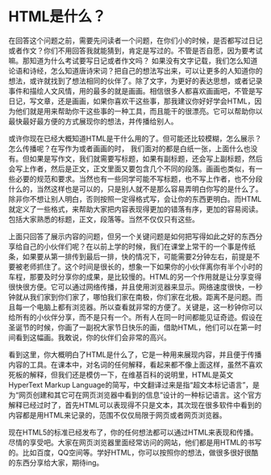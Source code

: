 HTML是什么？
======================================
在回答这个问题之前，需要先问读者一个问题，在你们小的时候，是否都写过日记或者作文？你们不用回答我就能猜到，肯定是写过的。不管是否自愿，因为要考试嘛。那知道为什么考试要写日记或者作文吗？ 如果没有文字记载，我们怎么知道论语和诗经，怎么知道唐诗宋词？把自己的想法写出来，可以让更多的人知道你的想法，或许就找到了想法相同的伙伴了。除了文字，为更好的表达思想，或者记录事件和描绘人文风情，用的最多的就是画画。相信很多人都喜欢画画吧，不管是写日记，写文章，还是画画，如果你喜欢干这些事，那我建议你好好学会HTML，因为他们就是用来帮助你干这些事的一种工具，而且能干的很漂亮。它可以帮助你以最快最好最方便的方式展现你的想法，并传播给别人。

或许你现在已经大概知道HTML是干什么用的了。但可能还比较模糊，怎么展示？怎么传播呢？在写作为或者画画的时， 我们面对的都是白纸一张，上面什么也没有。但如果是写作文，我们就需要写标题，如果有副标题，还会写上副标题，然后会写上作者，然后是正文，正文里面又要包含几个不同的段落。画画也类似，有一些必要的规范和要求。当然也有一些同学可能不写标题，也不写上作者，也不分段什么的，当然这样也是可以的，只是别人就不是那么容易弄明白你写的是什么了。除非你不想让别人明白，否则按照一定得格式写，会让你的东西更明白。而HTML就定义了一些格式，来帮助大家把内容表现得更加的错落有序，更加的容易阅读。包括大家熟悉的标题，正文，段落等。当然不仅仅只有这些。

上面只回答了展示内容的问题，但另一个关键问题是如何把写得如此之好的东西分享给自己的小伙伴们呢？在以前上学的时候，我们在课堂上常干的一个事是传纸条，如果要从第一排传到最后一排，快的情况下，可能需要2分钟左右，前提是不要被老师抓住了。这个时间是很长的，想象一下如果你的小伙伴离你有半个小时的车程，那要及时分享你的成果，是比较慢的。HTML的另一个作用就是让分享变得很快很方便。它可以通过网络传播，并且使用浏览器来显示。网络速度很快，一秒钟就从我们家到你们家了，哪怕我们家在南极，你们家在北极。距离不是问题。而且每一个电脑上都有浏览器。所以查看就非常的方便了。关键是，这一秒钟你可以给所有的小伙伴分享，而不是只有一个。所有人在同一时间都能见证奇迹。假设在圣诞节的时候，你画了一副祝大家节日快乐的画，借助HTML，他们可以在第一时间看到这幅画。我敢说，你的伙伴们会非常的高兴。

看到这里，你大概明白了HTML是什么了，它是一种用来展现内容，并且便于传播内容的工具。在课本中，对名词的任何解释，看起来都不像上面这样，虽然不喜欢死板的解释，但我们还是模仿一下，在维基百科的说明里，HTML是英文HyperText Markup Language的简写，中文翻译过来是指“超文本标记语言”，是为“网页创建和其它可在网页浏览器中看到的信息”设计的一种标记语言。这个官方解释已经过时了，首先HTML可以表现得不只是文本，其次现在很多软件中看到的内容都是用HTML来记录的，范围不仅仅局限于网页或者网页浏览器。

现在HTML5的标准已经发布了，你的任何想法都可以通过HTML来表现和传播。尽情的享受吧。大家在网页浏览器里面经常访问的网站，他们都是用HTML的书写的。比如百度，QQ空间等。学好HTML，你可以按照你的想法，做很多很好很酷的东西分享给大家，期待ing。


